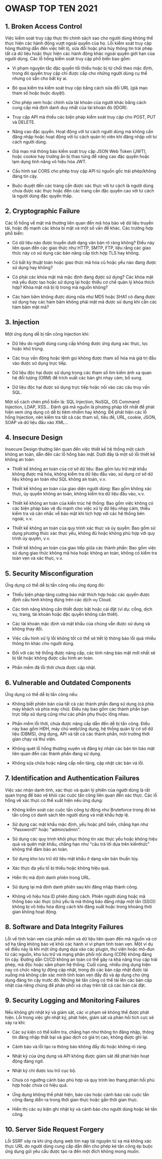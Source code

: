 # OWASP TOP TEN 2021

## 1. Broken Access Control
Việc kiểm soát truy cập thực thi chính sách sao cho người dùng không thể thực hiện các hành động vượt ngoài quyền của họ. Lỗi kiểm soát truy cập hỏng thường dẫn đến việc tiết lộ, sửa đổi hoặc phá hủy thông tin trái phép tất cả dữ liệu hoặc thực hiện các hành động khác ngoài quyền giới hạn của người dùng. Các lỗ hổng kiểm soát truy cập phổ biến bao gồm:

* Vi phạm nguyên tắc đặc quyền tối thiểu hoặc bị từ chối theo mặc định, trong đó quyền truy cập chỉ được cấp cho những người dùng cụ thể nhưng có sẵn cho bất kỳ ai.

* Bỏ qua kiểm tra kiểm soát truy cập bằng cách sửa đổi URL (giả mạo tham số hoặc buộc duyệt).

* Cho phép xem hoặc chỉnh sửa tài khoản của người khác bằng cách cung cấp mã định danh duy nhất của tài khoản đó (IDOR).

* Truy cập API mà thiếu các biện pháp kiểm soát truy cập cho POST, PUT và DELETE.

* Nâng cao đặc quyền. Hoạt động với tư cách người dùng mà không cần đăng nhập hoặc hoạt động với tư cách quản trị viên khi đăng nhập với tư cách người dùng.

* Giả mạo mã thông báo kiểm soát truy cập JSON Web Token (JWT), hoặc cookie hay trường ẩn bị thao túng để nâng cao đặc quyền hoặc lạm dụng tính năng vô hiệu hóa JWT.

* Cấu hình sai CORS cho phép truy cập API từ nguồn gốc trái phép/không đáng tin cậy.

* Buộc duyệt đến các trang cần được xác thực với tư cách là người dùng chưa được xác thực hoặc đến các trang cần đặc quyền cao với tư cách là người dùng đặc quyền thấp.

## 2. Cryptographic Failure
Các lỗ hổng về mật mã thường liên quan đến mã hóa bảo vệ dữ liệu truyền tải, hoặc độ mạnh các khóa bí mật và một số vấn đề khác. Các trường hợp phổ biến:

* Có dữ liệu nào được truyền dưới dạng văn bản rõ ràng không? Điều này liên quan đến các giao thức như HTTP, SMTP, FTP, liệu rằng các giao thức này có sử dụng các bản nâng cấp tích hợp TLS hay không.

* Có bất kỳ thuật toán hoặc giao thức mã hóa cũ hoặc yếu nào đang được sử dụng hay không?

* Có phải các khóa mật mã mặc định đang được sử dụng? Các khóa mật mã yếu được tạo hoặc sử dụng lại hoặc thiếu cơ chế quản lý khóa thích hợp? Khóa mật mã bị lộ trong mã nguồn không?

* Các hàm băm không được dùng nữa như MD5 hoặc SHA1 có đang được sử dụng hay các hàm băm không phải mật mã được sử dụng khi cần các hàm băm mật mã?

## 3. Injection
Một ứng dụng dễ bị tấn công Injection khi:

* Dữ liệu do người dùng cung cấp không được ứng dụng xác thực, lọc hoặc khử trùng.

* Các truy vấn động hoặc lệnh gọi không được tham số hóa mà giá trị đầu vào được sử dụng trực tiếp.

* Dữ liệu độc hại được sử dụng trong các tham số tìm kiếm ánh xạ quan hệ đối tượng (ORM) để trích xuất các bản ghi nhạy cảm, bổ sung.

* Dữ liệu độc hại được sử dụng trực tiếp hoặc nối vào các câu truy vấn SQL.

Một số cách chèn phổ biến là: SQL Injection, NoSQL, OS Command Injection, LDAP, XSS... Đánh giá mã nguồn là phương pháp tốt nhất để phát hiện xem ứng dụng có dễ bị tiêm nhiễm hay không. Để phát hiện các lỗ hổng Injection, nên kiểm tra tất cả các tham số, tiêu đề, URL, cookie, JSON, SOAP và dữ liệu đầu vào XML...

## 4. Insecure Design
 Insecure Design thường liên quan đến việc thiết kế hệ thống một cách không an toàn, dẫn đến các lỗ hổng bảo mật. Dưới đây là một số lỗi thiết kế không an toàn:

* Thiết kế không an toàn của cơ sở dữ liệu: Bao gồm lưu trữ mật khẩu không được mã hóa, không kiểm tra dữ liệu đầu vào, sử dụng cơ sở dữ liệu không an toàn như SQL không an toàn, v.v.

* Thiết kế không an toàn của giao diện người dùng: Bao gồm không xác thực, ủy quyền không an toàn, không kiểm tra dữ liệu đầu vào, v.v.

* Thiết kế không an toàn của kiến trúc hệ thống: Bao gồm việc không có các biện pháp bảo vệ đủ mạnh cho việc xử lý dữ liệu nhạy cảm, thiếu kiểm tra và cân nhắc về bảo mật khi tích hợp với các hệ thống bên ngoài, v.v.

* Thiết kế không an toàn của quy trình xác thực và ủy quyền: Bao gồm sử dụng phương thức xác thực yếu, không đủ hoặc không phù hợp với quy trình ủy quyền, v.v.

* Thiết kế không an toàn của giao tiếp giữa các thành phần: Bao gồm việc sử dụng giao thức không mã hóa hoặc không an toàn, không có kiểm tra toàn vẹn và xác thực, v.v.
## 5. Security Misconfiguration
Ứng dụng có thể dễ bị tấn công nếu ứng dụng đó:

* Thiếu biện pháp tăng cường bảo mật thích hợp hoặc các quyền được định cấu hình không đúng trên các dịch vụ Cloud.

* Các tính năng không cần thiết được bật hoặc cài đặt (ví dụ: cổng, dịch vụ, trang, tài khoản hoặc đặc quyền không cần thiết).

* Các tài khoản mặc định và mật khẩu của chúng vẫn được sử dụng và không thay đổi.

* Việc cấu hình xử lý lỗi không tốt có thể sẽ tiết lộ thông báo lỗi quá nhiều thông tin khác cho người dùng.

* Đối với các hệ thống được nâng cấp, các tính năng bảo mật mới nhất sẽ bị tắt hoặc không được cấu hình an toàn.

* Phần mềm đã lỗi thời chưa được cập nhật.

## 6. Vulnerable and Outdated Components
Ứng dụng có thể dễ bị tấn công nếu:

* Không biết phiên bản của tất cả các thành phần đang sử dụng (cả phía máy khách và phía máy chủ). Điều này bao gồm các thành phần bạn trực tiếp sử dụng cũng như các phần phụ thuộc lồng nhau.

* Phần mềm lỗi thời, chưa được nâng cấp dẫn đến dễ bị tấn công. Điều này bao gồm HĐH, máy chủ web/ứng dụng, hệ thống quản lý cơ sở dữ liệu (DBMS), ứng dụng, API và tất cả các thành phần, môi trường thời gian chạy và thư viện.

* Không quét lỗ hổng thường xuyên và đăng ký nhận các bản tin bảo mật liên quan đến các thành phần đang sử dụng.

* Không sửa chữa hoặc nâng cấp nền tảng, cập nhật các bản vá lỗi.

## 7. Identification and Authentication Failures 
Việc xác nhận danh tính, xác thực và quản lý phiên của người dùng là rất quan trọng để bảo vệ khỏi các cuộc tấn công liên quan đến xác thực. Các lỗ hổng về xác thực có thể xuất hiện nếu ứng dụng:

* Không kiểm soát các cuộc tấn công tự động như Bruteforce trong đó kẻ tấn công có danh sách tên người dùng và mật khẩu hợp lệ.

* Sử dụng các mật khẩu mặc định, yếu hoặc phổ biến, chẳng hạn như "Password1" hoặc "admin/admin".

* Sử dụng các quy trình khôi phục thông tin xác thực yếu hoặc không hiệu quả và quên mật khẩu, chẳng hạn như "câu trả lời dựa trên kiến ​​thức" không thể đảm bảo an toàn.

* Sử dụng kho lưu trữ dữ liệu mật khẩu ở dạng văn bản thuần túy.

* Xác thực đa yếu tố bị thiếu hoặc không hiệu quả.

* Hiển thị mã định danh phiên trong URL.

* Sử dụng lại mã định danh phiên sau khi đăng nhập thành công.

* Không vô hiệu hóa ID phiên đúng cách. Phiên người dùng hoặc mã thông báo xác thực (chủ yếu là mã thông báo đăng nhập một lần (SSO)) không bị vô hiệu hóa đúng cách khi đăng xuất hoặc trong khoảng thời gian không hoạt động.
## 8. Software and Data Integrity Failures
Lỗi về tính toàn vẹn của phần mềm và dữ liệu liên quan đến mã nguồn và cơ sở hạ tầng không bảo vệ khỏi các hành vi vi phạm tính toàn vẹn. Một ví dụ về điều này là khi một ứng dụng dựa vào các plugin, thư viện hoặc mô-đun từ các nguồn, kho lưu trữ và mạng phân phối nội dung (CDN) không đáng tin cậy. Đường dẫn CI/CD không an toàn có thể gây ra khả năng truy cập trái phép, mã độc hoặc xâm phạm hệ thống. Cuối cùng, nhiều ứng dụng hiện nay có chức năng tự động cập nhật, trong đó các bản cập nhật được tải xuống mà không cần xác minh tính toàn vẹn đầy đủ và áp dụng cho ứng dụng đáng tin cậy trước đó. Những kẻ tấn công có thể tải lên các bản cập nhật của riêng chúng để phân phối và chạy trên tất cả các bản cài đặt.
## 9. Security Logging and Monitoring Failures 
Nếu không ghi nhật ký và giám sát, các vi phạm sẽ không thể được phát hiện. Lỗi trong việc ghi nhật ký, phát hiện, giám sát và phản hồi tích cực sẽ xảy ra khi:

* Các sự kiện có thể kiểm tra, chẳng hạn như thông tin đăng nhập, thông tin đăng nhập thất bại và giao dịch có giá trị cao, không được ghi lại.

* Cảnh báo và lỗi tạo ra thông báo không đầy đủ hoặc không rõ ràng.

* Nhật ký của ứng dụng và API không được giám sát để phát hiện hoạt động đáng ngờ.

* Nhật ký chỉ được lưu trữ cục bộ.

* Chưa có ngưỡng cảnh báo phù hợp và quy trình leo thang phản hồi phù hợp hoặc chưa có hiệu quả.

* Ứng dụng không thể phát hiện, báo cáo hoặc cảnh báo các cuộc tấn công đang diễn ra trong thời gian thực hoặc gần thời gian thực.

* Hiển thị các sự kiện ghi nhật ký và cảnh báo cho người dùng hoặc kẻ tấn công.
## 10. Server Side Request Forgery
Lỗi SSRF xảy ra khi ứng dụng web tìm nạp tài nguyên từ xa mà không xác thực URL do người dùng cung cấp dẫn đến cho phép kẻ tấn công ép buộc ứng dụng gửi yêu cầu được tạo ra đến một đích không mong muốn.